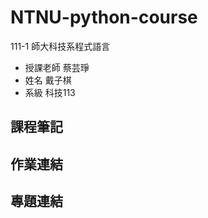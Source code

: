 # NTNU-python-course
111-1 師大科技系程式語言

- 授課老師 蔡芸琤
- 姓名 戴子棋
- 系級 科技113

[]()

## 課程筆記

## 作業連結

## 專題連結
